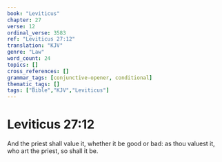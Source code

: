 ```yaml
---
book: "Leviticus"
chapter: 27
verse: 12
ordinal_verse: 3583
ref: "Leviticus 27:12"
translation: "KJV"
genre: "Law"
word_count: 24
topics: []
cross_references: []
grammar_tags: [conjunctive-opener, conditional]
thematic_tags: []
tags: ["Bible","KJV","Leviticus"]
---
```


# Leviticus 27:12

And the priest shall value it, whether it be good or bad: as thou valuest it, who art the priest, so shall it be.
